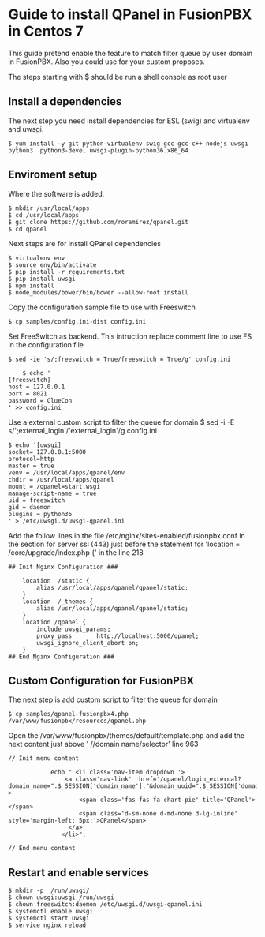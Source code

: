# Guide to install QPanel in FusionPBX in Centos 7

This guide pretend enable the feature to match filter queue by user domain in FusionPBX. Also you could use for your custom proposes.

The steps starting with $ should be run a shell console as root user

Install a dependencies
----------------------

The next step you need install dependencies for ESL (swig) and virtualenv and uwsgi.


    $ yum install -y git python-virtualenv swig gcc gcc-c++ nodejs uwsgi python3  python3-devel uwsgi-plugin-python36.x86_64


Enviroment setup
-----------------

Where the software is added. 

    $ mkdir /usr/local/apps
    $ cd /usr/local/apps
    $ git clone https://github.com/roramirez/qpanel.git
    $ cd qpanel



Next steps are for install QPanel dependencies

    $ virtualenv env
    $ source env/bin/activate
    $ pip install -r requirements.txt
    $ pip install uwsgi
    $ npm install
    $ node_modules/bower/bin/bower --allow-root install


Copy the configuration sample file to use with Freeswitch

    $ cp samples/config.ini-dist config.ini

Set FreeSwitch as backend. This intruction replace comment line to use FS in the configuration file

    $ sed -ie 's/;freeswitch = True/freeswitch = True/g' config.ini
```
    $ echo '
[freeswitch]
host = 127.0.0.1
port = 8021
password = ClueCon
' >> config.ini
 ```
Use a external custom script to filter the queue for domain
    $ sed -i -E s/';external_login'/'external_login'/g config.ini 


```
$ echo '[uwsgi]
socket= 127.0.0.1:5000
protocol=http
master = true
venv = /usr/local/apps/qpanel/env
chdir = /usr/local/apps/qpanel
mount = /qpanel=start.wsgi
manage-script-name = true
uid = freeswitch
gid = daemon
plugins = python36
' > /etc/uwsgi.d/uwsgi-qpanel.ini
```


Add the follow lines in the file /etc/nginx/sites-enabled/fusionpbx.conf in the section for server ssl (443) just before the statement for 'location = /core/upgrade/index.php {' in the line 218


```
## Init Nginx Configuration ###

    location  /static {
        alias /usr/local/apps/qpanel/qpanel/static;
    }
    location  /_themes {
        alias /usr/local/apps/qpanel/qpanel/static;
    }
    location /qpanel {
        include uwsgi_params;
        proxy_pass       http://localhost:5000/qpanel;
        uwsgi_ignore_client_abort on;
    }
## End Nginx Configuration ###
```


Custom Configuration for FusionPBX
----------------------------------

The next step is add custom script to filter the queue for domain 

    $ cp samples/qpanel-fusionpbx4.php /var/www/fusionpbx/resources/qpanel.php


Open the /var/www/fusionpbx/themes/default/template.php and add the next content just above '            //domain name/selector' line 963

```
// Init menu content

            echo " <li class='nav-item dropdown '>
                <a class='nav-link'  href='/qpanel/login_external?domain_name=".$_SESSION['domain_name']."&domain_uuid=".$_SESSION['domain_uuid']."&username=".$_SESSION['username']."&user_uuid=".$_SESSION['user_uuid']."' >
                    <span class='fas fas fa-chart-pie' title='QPanel'></span>
                    <span class='d-sm-none d-md-none d-lg-inline' style='margin-left: 5px;'>QPanel</span>
                 </a>
               </li>";

// End menu content

```

Restart and enable services
---------------------------

    $ mkdir -p  /run/uwsgi/
    $ chown uwsgi:uwsgi /run/uwsgi
    $ chown freeswitch:daemon /etc/uwsgi.d/uwsgi-qpanel.ini
    $ systemctl enable uwsgi
    $ systemctl start uwsgi
    $ service nginx reload
